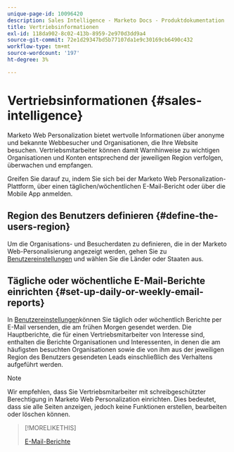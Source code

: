 ```yaml
---
unique-page-id: 10096420
description: Sales Intelligence - Marketo Docs - Produktdokumentation
title: Vertriebsinformationen
exl-id: 118da902-8c02-413b-8959-2e970d3dd9a4
source-git-commit: 72e1d29347bd5b77107da1e9c30169cb6490c432
workflow-type: tm+mt
source-wordcount: '197'
ht-degree: 3%

---
```


# Vertriebsinformationen {#sales-intelligence}

Marketo Web Personalization bietet wertvolle Informationen über anonyme und bekannte Webbesucher und Organisationen, die Ihre Website besuchen. Vertriebsmitarbeiter können damit Warnhinweise zu wichtigen Organisationen und Konten entsprechend der jeweiligen Region verfolgen, überwachen und empfangen.

Greifen Sie darauf zu, indem Sie sich bei der Marketo Web Personalization-Plattform, über einen täglichen/wöchentlichen E-Mail-Bericht oder über die Mobile App anmelden.

## Region des Benutzers definieren {#define-the-users-region}

Um die Organisations- und Besucherdaten zu definieren, die in der Marketo Web-Personalisierung angezeigt werden, gehen Sie zu [Benutzereinstellungen](/help/marketo/product-docs/web-personalization/getting-started/user-settings.md) und wählen Sie die Länder oder Staaten aus.

## Tägliche oder wöchentliche E-Mail-Berichte einrichten {#set-up-daily-or-weekly-email-reports}

In [Benutzereinstellungen](/help/marketo/product-docs/web-personalization/getting-started/user-settings.md)können Sie täglich oder wöchentlich Berichte per E-Mail versenden, die am frühen Morgen gesendet werden. Die Hauptberichte, die für einen Vertriebsmitarbeiter von Interesse sind, enthalten die Berichte Organisationen und Interessenten, in denen die am häufigsten besuchten Organisationen sowie die von ihm aus der jeweiligen Region des Benutzers gesendeten Leads einschließlich des Verhaltens aufgeführt werden.

>[!NOTE]
>
>Wir empfehlen, dass Sie Vertriebsmitarbeiter mit schreibgeschützter Berechtigung in Marketo Web Personalization einrichten. Dies bedeutet, dass sie alle Seiten anzeigen, jedoch keine Funktionen erstellen, bearbeiten oder löschen können.

>[!MORELIKETHIS]
>
>[E-Mail-Berichte](/help/marketo/product-docs/web-personalization/reporting-for-web-personalization/email-reports.md)
